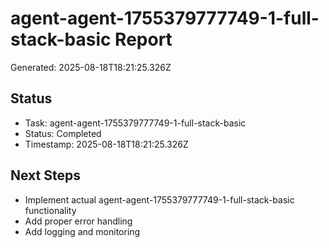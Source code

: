 # agent-agent-1755379777749-1-full-stack-basic Report

Generated: 2025-08-18T18:21:25.326Z

## Status
- Task: agent-agent-1755379777749-1-full-stack-basic
- Status: Completed
- Timestamp: 2025-08-18T18:21:25.326Z

## Next Steps
- Implement actual agent-agent-1755379777749-1-full-stack-basic functionality
- Add proper error handling
- Add logging and monitoring
